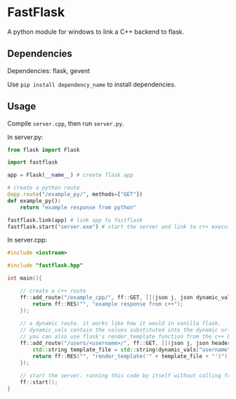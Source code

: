# FastFlask
A python module for windows to link a C++ backend to flask.

## Dependencies

Dependencies: flask, gevent

Use `pip install dependency_name` to install dependencies.

## Usage

Compile `server.cpp`, then run `server.py`.

In server.py:

```py
from flask import Flask

import fastflask

app = Flask(__name__) # create flask app

# create a python route
@app.route("/example_py/", methods=["GET"])
def example_py():
    return "example response from python"

fastflask.link(app) # link app to fastflask
fastflask.start("server.exe") # start the server and link to c++ executable. kwargs: (host: str, port: int), defaults to 127.0.0.1 and 5000
```

In server.cpp:

```cpp
#include <iostream>

#include "fastflask.hpp"

int main(){

    // create a c++ route
    ff::add_route("/example_cpp/", ff::GET, [](json j, json dynamic_vals){
        return ff::RES("", "example response from c++");
    });
    
    // a dynamic route. it works like how it would in vanilla flask.
    // dynamic_vals contain the values substituted into the dynamic url.
    // you can also use flask's render_template function from the c++ backend and this function demonstrates how.
    ff::add_route("/users/<username>/", ff::GET, [](json j, json headers, json dynamic_vals){
        std::string template_file = std::string(dynamic_vals["username"]) + ".html";
        return ff::RES("", "render_template('" + template_file + "')");
    });
    
    // start the server. running this code by itself without calling from python does nothing.
    ff::start();
}
```
